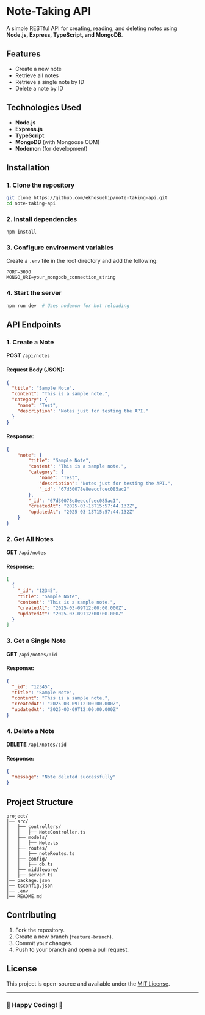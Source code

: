 # Note-Taking API

A simple RESTful API for creating, reading, and deleting notes using **Node.js, Express, TypeScript, and MongoDB**.

## Features
- Create a new note
- Retrieve all notes
- Retrieve a single note by ID
- Delete a note by ID

## Technologies Used
- **Node.js**
- **Express.js**
- **TypeScript**
- **MongoDB** (with Mongoose ODM)
- **Nodemon** (for development)

## Installation
### 1. Clone the repository
```bash
git clone https://github.com/ekhosuehip/note-taking-api.git
cd note-taking-api
```

### 2. Install dependencies
```bash
npm install
```

### 3. Configure environment variables
Create a `.env` file in the root directory and add the following:
```env
PORT=3000
MONGO_URI=your_mongodb_connection_string
```

### 4. Start the server
```bash
npm run dev  # Uses nodemon for hot reloading
```

## API Endpoints
### 1. Create a Note
**POST** `/api/notes`
#### Request Body (JSON):
```json
{
  "title": "Sample Note",
  "content": "This is a sample note.",
  "category": {
    "name": "Test",
    "description": "Notes just for testing the API."
  }
}
```
#### Response:
```json
{
    "note": {
        "title": "Sample Note",
        "content": "This is a sample note.",
        "category": {
            "name": "Test",
            "description": "Notes just for testing the API.",
            "_id": "67d30078e8eeccfcec085ac2"
        },
        "_id": "67d30078e8eeccfcec085ac1",
        "createdAt": "2025-03-13T15:57:44.132Z",
        "updatedAt": "2025-03-13T15:57:44.132Z"
    }
}
```

### 2. Get All Notes
**GET** `/api/notes`
#### Response:
```json
[
  {
    "_id": "12345",
    "title": "Sample Note",
    "content": "This is a sample note.",
    "createdAt": "2025-03-09T12:00:00.000Z",
    "updatedAt": "2025-03-09T12:00:00.000Z"
  }
]
```

### 3. Get a Single Note
**GET** `/api/notes/:id`
#### Response:
```json
{
  "_id": "12345",
  "title": "Sample Note",
  "content": "This is a sample note.",
  "createdAt": "2025-03-09T12:00:00.000Z",
  "updatedAt": "2025-03-09T12:00:00.000Z"
}
```

### 4. Delete a Note
**DELETE** `/api/notes/:id`
#### Response:
```json
{
  "message": "Note deleted successfully"
}
```

## Project Structure
```
project/
│── src/
│   ├── controllers/
│   │   ├── NoteController.ts
│   ├── models/
│   │   ├── Note.ts
│   ├── routes/
│   │   ├── noteRoutes.ts
│   ├── config/
│   │   ├── db.ts
│   ├── middleware/
│   ├── server.ts
│── package.json
│── tsconfig.json
│── .env
│── README.md
```

## Contributing
1. Fork the repository.
2. Create a new branch (`feature-branch`).
3. Commit your changes.
4. Push to your branch and open a pull request.

## License
This project is open-source and available under the [MIT License](LICENSE).

---

### 🚀 Happy Coding! 🎉

